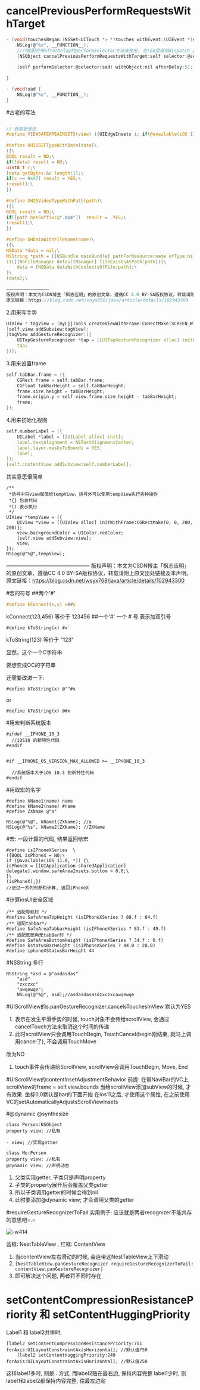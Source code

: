 # cancelPreviousPerformRequestsWithTarget
```c
- (void)touchesBegan:(NSSet<UITouch *> *)touches withEvent:(UIEvent *)event {
    NSLog(@"%s", __FUNCTION__);
    //只能配合带afterDelay的performSelector方法来使用, 在sad里调用dispatch_after是没用的, 本方法的机制是在performSelector在Selector调用之前cancel
    [NSObject cancelPreviousPerformRequestsWithTarget:self selector:@selector(sad) object:nil];
    
    [self performSelector:@selector(sad) withObject:nil afterDelay:5];
    
}

- (void)sad {
    NSLog(@"%s", __FUNCTION__);
}

```

#古老的写法
```c

// 获取安全区
#define VIEWSAFEAREAINSETS(view) ({UIEdgeInsets i; if(@available(iOS 11.0, *)) {i = view.safeAreaInsets;} else {i = UIEdgeInsetsZero;} i;})
 
#define XHISGIFTypeWithData(data)\
({\
BOOL result = NO;\
if(!data) result = NO;\
uint8_t c;\
[data getBytes:&c length:1];\
if(c == 0x47) result = YES;\
(result);\
})
 
#define XHISVideoTypeWithPath(path)\
({\
BOOL result = NO;\
if([path hasSuffix:@".mp4"])  result =  YES;\
(result);\
})
 
#define XHDataWithFileName(name)\
({\
NSData *data = nil;\
NSString *path = [[NSBundle mainBundle] pathForResource:name ofType:nil];\
if([[NSFileManager defaultManager] fileExistsAtPath:path]){\
    data = [NSData dataWithContentsOfFile:path];\
}\
(data);\

————————————————
版权声明：本文为CSDN博主「枫志应明」的原创文章，遵循CC 4.0 BY-SA版权协议，转载请附上原文出处链接及本声明。
原文链接：https://blog.csdn.net/wsyx768/java/article/details/102943300
```

2.用来写手势
```c
UIView * tagView = [myLjjTools createViewWithFrame:CGRectMake(SCREEN_WIDTH- W_In_375(70), 0, W_In_375(70), SCREEN_HEIGHT) andBgColor:nil];
[self.view addSubview:tagView];
[tagView addGestureRecognizer:({
    UITapGestureRecognizer *tap = [[UITapGestureRecognizer alloc] initWithTarget:self action:@selector(showToolMenuyyy)];
    tap;
})];
```
3.用来设置frame

```c
self.tabBar.frame = ({
    CGRect frame = self.tabBar.frame;
    CGFloat tabBarHeight = self.tabBarHeight;
    frame.size.height = tabBarHeight;
    frame.origin.y = self.view.frame.size.height - tabBarHeight;
    frame;
});
```

4.用来初始化视图
```c
self.numberLabel = ({
    UILabel *label = [[UILabel alloc] init];
    label.textAlignment = NSTextAlignmentCenter;
    label.layer.masksToBounds = YES;
    label;
});
[self.contentView addSubview:self.numberLabel];
```
其实意思很简单
```
/**
 *括号中将view赋值给tempView，括号外可以使用tempView执行各种操作
 *{} 包装代码
 *() 表示执行
 */
UIView *tempView = ({
    UIView *view = [[UIView alloc] initWithFrame:CGRectMake(0, 0, 200, 200)];
    view.backgroundColor = UIColor.redColor;
    [self.view addSubview:view];
    view;
});
NSLog(@"%@",tempView);
```
————————————————
版权声明：本文为CSDN博主「枫志应明」的原创文章，遵循CC 4.0 BY-SA版权协议，转载请附上原文出处链接及本声明。
原文链接：https://blog.csdn.net/wsyx768/java/article/details/102943300

#宏的符号
##两个'#'
```c
#define kConnect(x,y) x##y
```
kConnect(123,456) 等价于 123456
##一个'#'
一个 # 号
表示加双引号
```
#define kToString(x) #x`
```
kToString(123) 等价于 "123"

显然，这个一个C字符串

要想变成OC的字符串

还需要改进一下:
```
#define kToString(x) @""#x
```
or
```
#define kToString(x) @#x
```

#用宏判断系统版本
```
#ifdef __IPHONE_10_3
  //iOS10 的新特性代码
#endif


#if __IPHONE_OS_VERSION_MAX_ALLOWED >= __IPHONE_10_3

  //系统版本大于iOS 10.3 的新特性代码
#endif
```

#用取宏的名字
```
#define kName1(name) name
#define kName2(name) #name
#define ZXName @"a"

NSLog(@"%@", kName1(ZXName); //a
NSLog(@"%s", kName2(ZXName); //ZXName
```

#宏: 一段计算的代码, 结果返回给宏
```
#define isIPhoneXSeries  \
({BOOL isPhoneX = NO;\
if (@available(iOS 11.0, *)) {\
isPhoneX = [[UIApplication sharedApplication] delegate].window.safeAreaInsets.bottom > 0.0;\
}\
(isPhoneX);})
//进过一系列判断和计算, 返回iPhoneX
```

#计算iosUI安全区域
```
/** 适配导航栏 */
#define SafeAreaTopHeight (isIPhoneXSeries ? 88.f : 64.f)
/** 适配tabbar*/
#define SafeAreaTabbarHeight (isIPhoneXSeries ? 83.f : 49.f)
/** 适配底部角无tabBar时 */
#define SafeAreaBottomHeight (isIPhoneXSeries ? 34.f : 0.f)
#define kstatusBarHeight (isIPhoneXSeries ? 44.0 : 20.0)
#define iphoneXStatusBarHeight 44
```

#NSString 多行
```
NSString *asd = @"asdasdas"
    "asd"
    "zxczxc"
    "awqewqe";
    NSLog(@"%@", asd);//asdasdasasdzxczxcawqewqe
```

#UIScrollView的s.panGestureRecognizer.cancelsTouchesInView
默认为YES
1. 表示在发生平滑手势的时候, touch对象不会传给scrollView, 会通过cancelTouch方法来取消这个时间的传递
2. 此时scrollView只会调用TouchBegin, TouchCancel(begin刚结束, 就马上调用cancel了), 不会调用TouchMove

改为NO
1. touch事件会传递给ScrollView, scrollView会调用TouchBegin, Move, End


#UIScrollView的contentInsetAdjustmentBehavior
前提: 在带NaviBar的VC上, scrollView的frame = self.view.bounds
当给scrollView添加subView的时候, 才有效果. 坐标0,0默认是bar的下面开始
在ios11之后, 才使用这个属性, 在之前使用VC的setAutomaticallyAdjustsScrollViewInsets

#@dynamic  @synthesize
```
class Person:NSObject
property view; //私有

- view; //实现getter

class Me:Person
property view: //私有
@dynamic view; //声明动态
```
1. 父类实现getter, 子类只是声明property
2. 子类的property展开后会覆盖父类getter
3. 所以子类调用getter的时候会得到nil
4. 此时要添加@dynamic view; 才会调用父类的getter

#requireGestureRecognizerToFail
实用例子:
应该就是两者recognizer不能共存的意思吧=.=

![-w414](media/15953995523644.jpg)

蓝框: NestTableView , 红框: ContentView
1. 当contentView左右滑动的时候, 会连带这NestTableView上下滑动
2. `[NestTableView.panGestureRecognizer requireGestureRecognizerToFail: contentView.panGestureRecognizer]`
3. 即可解决这个问题, 两者将不同时存在



# setContentCompressionResistancePriority 和 setContentHuggingPriority
Label1 和 label2并排时, 
```
[label2 setContentCompressionResistancePriority:751 forAxis:UILayoutConstraintAxisHorizontal]; //默认值750
    [label2 setContentHuggingPriority:249 forAxis:UILayoutConstraintAxisHorizontal]; //默认值250
```
这样label1多时, 则是...方式, 而label2贴在最右边, 保持内容完整
label1少时, 则label1和label2都保持内容完整, 往最左边贴